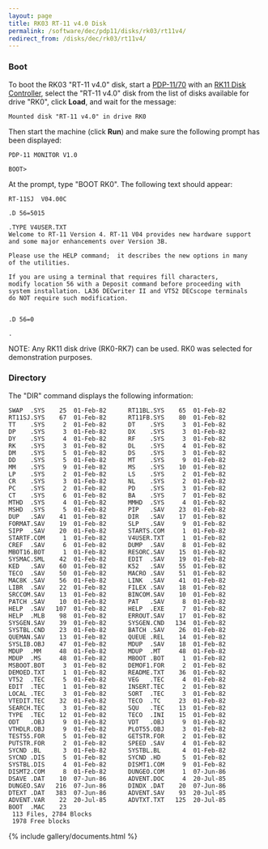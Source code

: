 ```yaml
---
layout: page
title: RK03 RT-11 v4.0 Disk
permalink: /software/dec/pdp11/disks/rk03/rt11v4/
redirect_from: /disks/dec/rk03/rt11v4/
---
```


### Boot

To boot the RK03 "RT-11 v4.0" disk, start a [PDP-11/70](/machines/dec/pdp11/1170/panel/debugger/) with an
[RK11 Disk Controller](/configs/pdp11/rk11/), select the "RT-11 v4.0" disk from the list of disks
available for drive "RK0", click **Load**, and wait for the message:

	Mounted disk "RT-11 v4.0" in drive RK0

Then start the machine (click **Run**) and make sure the following prompt has been displayed:

	PDP-11 MONITOR V1.0

	BOOT>

At the prompt, type "BOOT RK0".  The following text should appear:

	RT-11SJ  V04.00C

	.D 56=5015

	.TYPE V4USER.TXT
	Welcome to RT-11 Version 4. RT-11 V04 provides new hardware support
	and some major enhancements over Version 3B.

	Please use the HELP command;  it describes the new options in many
	of the utilities.

	If you are using a terminal that requires fill characters,
	modify location 56 with a Deposit command before proceeding with
	system installation. LA36 DECwriter II and VT52 DECscope terminals
	do NOT require such modification.


	.D 56=0

	.

NOTE: Any RK11 disk drive (RK0-RK7) can be used.  RK0 was selected for demonstration purposes.

### Directory

The "DIR" command displays the following information:

	SWAP  .SYS    25  01-Feb-82      RT11BL.SYS    65  01-Feb-82
	RT11SJ.SYS    67  01-Feb-82      RT11FB.SYS    80  01-Feb-82
	TT    .SYS     2  01-Feb-82      DT    .SYS     3  01-Feb-82
	DP    .SYS     3  01-Feb-82      DX    .SYS     3  01-Feb-82
	DY    .SYS     4  01-Feb-82      RF    .SYS     3  01-Feb-82
	RK    .SYS     3  01-Feb-82      DL    .SYS     4  01-Feb-82
	DM    .SYS     5  01-Feb-82      DS    .SYS     3  01-Feb-82
	DD    .SYS     5  01-Feb-82      MT    .SYS     9  01-Feb-82
	MM    .SYS     9  01-Feb-82      MS    .SYS    10  01-Feb-82
	LP    .SYS     2  01-Feb-82      LS    .SYS     2  01-Feb-82
	CR    .SYS     3  01-Feb-82      NL    .SYS     2  01-Feb-82
	PC    .SYS     2  01-Feb-82      PD    .SYS     3  01-Feb-82
	CT    .SYS     6  01-Feb-82      BA    .SYS     7  01-Feb-82
	MTHD  .SYS     4  01-Feb-82      MMHD  .SYS     4  01-Feb-82
	MSHD  .SYS     5  01-Feb-82      PIP   .SAV    23  01-Feb-82
	DUP   .SAV    41  01-Feb-82      DIR   .SAV    17  01-Feb-82
	FORMAT.SAV    19  01-Feb-82      SLP   .SAV     9  01-Feb-82
	SIPP  .SAV    20  01-Feb-82      STARTS.COM     1  01-Feb-82
	STARTF.COM     1  01-Feb-82      V4USER.TXT     1  01-Feb-82
	CREF  .SAV     6  01-Feb-82      DUMP  .SAV     8  01-Feb-82
	MBOT16.BOT     1  01-Feb-82      RESORC.SAV    15  01-Feb-82
	SYSMAC.SML    42  01-Feb-82      EDIT  .SAV    19  01-Feb-82
	KED   .SAV    60  01-Feb-82      K52   .SAV    55  01-Feb-82
	TECO  .SAV    50  01-Feb-82      MACRO .SAV    51  01-Feb-82
	MAC8K .SAV    56  01-Feb-82      LINK  .SAV    41  01-Feb-82
	LIBR  .SAV    22  01-Feb-82      FILEX .SAV    18  01-Feb-82
	SRCCOM.SAV    13  01-Feb-82      BINCOM.SAV    10  01-Feb-82
	PATCH .SAV    10  01-Feb-82      PAT   .SAV     8  01-Feb-82
	HELP  .SAV   107  01-Feb-82      HELP  .EXE     7  01-Feb-82
	HELP  .MLB    98  01-Feb-82      ERROUT.SAV    17  01-Feb-82
	SYSGEN.SAV    39  01-Feb-82      SYSGEN.CND   134  01-Feb-82
	SYSTBL.CND    23  01-Feb-82      BATCH .SAV    26  01-Feb-82
	QUEMAN.SAV    13  01-Feb-82      QUEUE .REL    14  01-Feb-82
	SYSLIB.OBJ    47  01-Feb-82      MDUP  .SAV    18  01-Feb-82
	MDUP  .MM     48  01-Feb-82      MDUP  .MT     48  01-Feb-82
	MDUP  .MS     48  01-Feb-82      MBOOT .BOT     1  01-Feb-82
	MSBOOT.BOT     3  01-Feb-82      DEMOF1.FOR     2  01-Feb-82
	DEMOED.TXT     1  01-Feb-82      README.TXT    36  01-Feb-82
	VT52  .TEC     5  01-Feb-82      VEG   .TEC     4  01-Feb-82
	EDIT  .TEC     1  01-Feb-82      INSERT.TEC     2  01-Feb-82
	LOCAL .TEC     3  01-Feb-82      SORT  .TEC     3  01-Feb-82
	VTEDIT.TEC    32  01-Feb-82      TECO  .TC     23  01-Feb-82
	SEARCH.TEC     3  01-Feb-82      SQU   .TEC    13  01-Feb-82
	TYPE  .TEC    12  01-Feb-82      TECO  .INI    15  01-Feb-82
	ODT   .OBJ     9  01-Feb-82      VDT   .OBJ     9  01-Feb-82
	VTHDLR.OBJ     9  01-Feb-82      PLOT55.OBJ     3  01-Feb-82
	TEST55.FOR     5  01-Feb-82      GETSTR.FOR     2  01-Feb-82
	PUTSTR.FOR     2  01-Feb-82      SPEED .SAV     4  01-Feb-82
	SYCND .BL      3  01-Feb-82      SYSTBL.BL      4  01-Feb-82
	SYCND .DIS     5  01-Feb-82      SYCND .HD      5  01-Feb-82
	SYSTBL.DIS     4  01-Feb-82      DISMT1.COM     9  01-Feb-82
	DISMT2.COM     8  01-Feb-82      DUNGEO.COM     1  07-Jun-86
	DSAVE .DAT    10  07-Jun-86      ADVENT.DOC     4  20-Jul-85
	DUNGEO.SAV   216  07-Jun-86      DINDX .DAT    20  07-Jun-86
	DTEXT .DAT   383  07-Jun-86      ADVENT.SAV    93  20-Jul-85
	ADVENT.VAR    22  20-Jul-85      ADVTXT.TXT   125  20-Jul-85
	BOOT  .MAC    23
	 113 Files, 2784 Blocks
	 1978 Free blocks

{% include gallery/documents.html %}
